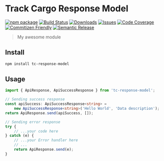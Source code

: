 # Track Cargo Response Model

[![npm package][npm-img]][npm-url]
[![Build Status][build-img]][build-url]
[![Downloads][downloads-img]][downloads-url]
[![Issues][issues-img]][issues-url]
[![Code Coverage][codecov-img]][codecov-url]
[![Commitizen Friendly][commitizen-img]][commitizen-url]
[![Semantic Release][semantic-release-img]][semantic-release-url]

> My awesome module

## Install

```bash
npm install tc-response-model
```

## Usage

```ts
import { ApiResponse, ApiSuccessResponse } from 'tc-response-model';

// Sending success response
const apiSuccess: ApiSuccessResponse<string> =
    new ApiSuccessResponse<string>('Hello World', 'Data description');
return ApiResponse.send(apiSuccess, []);

// Sending error response
try {
    // ...your code here
} catch (e) {
    // ...your Error handler here
    // ...
    return ApiResponse.send(e);
}
```

[build-img]:https://github.com/ryansonshine/typescript-npm-package-template/actions/workflows/release.yml/badge.svg
[build-url]:https://github.com/ryansonshine/typescript-npm-package-template/actions/workflows/release.yml
[downloads-img]:https://img.shields.io/npm/dt/typescript-npm-package-template
[downloads-url]:https://www.npmtrends.com/typescript-npm-package-template
[npm-img]:https://img.shields.io/npm/v/typescript-npm-package-template
[npm-url]:https://www.npmjs.com/package/typescript-npm-package-template
[issues-img]:https://img.shields.io/github/issues/ryansonshine/typescript-npm-package-template
[issues-url]:https://github.com/ryansonshine/typescript-npm-package-template/issues
[codecov-img]:https://codecov.io/gh/ryansonshine/typescript-npm-package-template/branch/main/graph/badge.svg
[codecov-url]:https://codecov.io/gh/ryansonshine/typescript-npm-package-template
[semantic-release-img]:https://img.shields.io/badge/%20%20%F0%9F%93%A6%F0%9F%9A%80-semantic--release-e10079.svg
[semantic-release-url]:https://github.com/semantic-release/semantic-release
[commitizen-img]:https://img.shields.io/badge/commitizen-friendly-brightgreen.svg
[commitizen-url]:http://commitizen.github.io/cz-cli/
